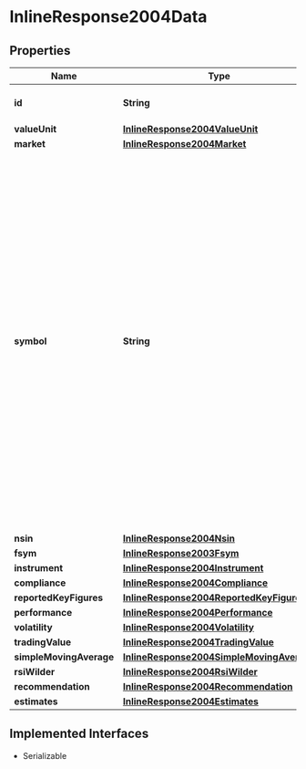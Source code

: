 

# InlineResponse2004Data


## Properties

Name | Type | Description | Notes
------------ | ------------- | ------------- | -------------
**id** | **String** | Identifier of the notation. |  [optional]
**valueUnit** | [**InlineResponse2004ValueUnit**](InlineResponse2004ValueUnit.md) |  |  [optional]
**market** | [**InlineResponse2004Market**](InlineResponse2004Market.md) |  |  [optional]
**symbol** | **String** | The symbol of the notation. It is a market-specific code to identify the notation. Which characters can be part of a symbol depends on the market. If a market does not define a proprietary symbol, but uses a different identifier (for example, the ISIN or the WKN) to identify instruments, no symbol will be set for the notations of that market. |  [optional]
**nsin** | [**InlineResponse2004Nsin**](InlineResponse2004Nsin.md) |  |  [optional]
**fsym** | [**InlineResponse2003Fsym**](InlineResponse2003Fsym.md) |  |  [optional]
**instrument** | [**InlineResponse2004Instrument**](InlineResponse2004Instrument.md) |  |  [optional]
**compliance** | [**InlineResponse2004Compliance**](InlineResponse2004Compliance.md) |  |  [optional]
**reportedKeyFigures** | [**InlineResponse2004ReportedKeyFigures**](InlineResponse2004ReportedKeyFigures.md) |  |  [optional]
**performance** | [**InlineResponse2004Performance**](InlineResponse2004Performance.md) |  |  [optional]
**volatility** | [**InlineResponse2004Volatility**](InlineResponse2004Volatility.md) |  |  [optional]
**tradingValue** | [**InlineResponse2004TradingValue**](InlineResponse2004TradingValue.md) |  |  [optional]
**simpleMovingAverage** | [**InlineResponse2004SimpleMovingAverage**](InlineResponse2004SimpleMovingAverage.md) |  |  [optional]
**rsiWilder** | [**InlineResponse2004RsiWilder**](InlineResponse2004RsiWilder.md) |  |  [optional]
**recommendation** | [**InlineResponse2004Recommendation**](InlineResponse2004Recommendation.md) |  |  [optional]
**estimates** | [**InlineResponse2004Estimates**](InlineResponse2004Estimates.md) |  |  [optional]


## Implemented Interfaces

* Serializable


